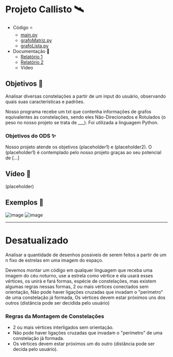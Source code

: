 # Projeto Callisto 🛰

* Código ⭐
  * [main.py](Codigo-Projeto/main.py)
  * [grafoMatriz.py](Codigo-Projeto/grafoMatriz.py)
  * [grafoLista.py](Codigo-Projeto/grafoLista.py)
* Documentação 🌙
  * [Relatório 1](Documentacao/Relatorio-1.md)
  * [Relatório 2](Documentacao/Relatorio-2.md)
  * Vídeo

## Objetivos 🔭

Analisar diversas constelações a partir de um input do usuário, observando quais suas características e padrões.

Nosso programa recebe um txt que contenha informações de grafos equivalentes às constelações, sendo eles Não-Direcionados e Rotulados (o peso no nosso projeto se trata de ___). Foi utilizada a linguagem Python.

### Objetivos do ODS ✨

Nosso projeto atende os objetivos (placeholder1) e (placeholder2). O (placeholder1) é contemplado pelo nosso projeto graças ao seu potencial de [...]

## Vídeo 🌟

(placeholder)

## Exemplos 🌌

![image](https://user-images.githubusercontent.com/80297158/225300068-7e6c8245-13af-4540-ae5a-6fcd8954a74b.png)
![image](https://user-images.githubusercontent.com/80297158/227752344-90b05733-ed4e-45b7-9197-79259e3de308.png)

---

# Desatualizado 

Analisar a quantidade de desenhos possiveis de serem feitos a partir de um n fixo de estrelas em uma imagem do espaço.

Devemos montar um código em qualquer linguagem que receba uma imagem do céu noturno, use a estrela como vértice e ela usará esses vértices, os unirá e fará formas, espécie de constelações, mas existem algumas regras nessas formas, 2 ou mais vértices conectados sem orientação, Não pode haver ligações cruzadas que invadam o "perímetro" de uma constelação já formada, Os vértices devem estar próximos uns dos outros (distância pode ser decidida pelo usuário)

### Regras da Montagem de Constelações

- 2 ou mais vértices interligados sem orientação.
- Não pode haver ligações cruzadas que invadam o "perímetro" de uma constelação já formada.
- Os vértices devem estar próximos um do outro (distância pode ser decida pelo usuário).

